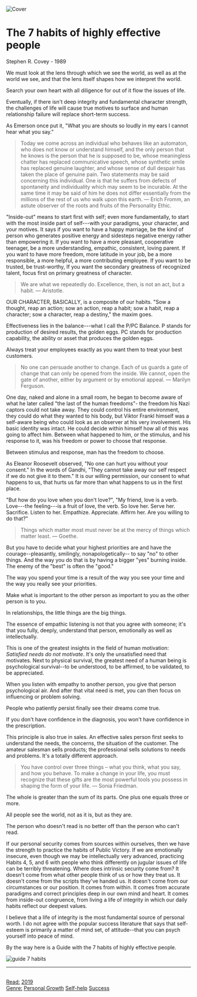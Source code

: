 
![Cover](./assets/the-7-habits-of-highly-effective-people.png)

# The 7 habits of highly effective people

Stephen R. Covey - 1989

We must look at the lens through which we see the world, as well as at the world we see, and that the lens itself shapes how we interpret the world.

Search your own heart with all diligence for out of it flow the issues of life.

Eventually, if there isn't deep integrity and fundamental character strength, the challenges of life will cause true motives to surface and human relationship failure will replace short-term success.

As Emerson once put it, "What you are shouts so loudly in my ears I cannot hear what you say."

> Today we come across an individual who behaves like an automaton, who does not know or understand himself, and the only person that he knows is the person that he is supposed to be, whose meaningless chatter has replaced communicative speech, whose synthetic smile has replaced genuine laughter, and whose sense of dull despair has taken the place of genuine pain. Two statements may be said concerning this individual. One is that he suffers from defects of spontaneity and individuality which may seem to be incurable. At the same time it may be said of him he does not differ essentially from the millions of the rest of us who walk upon this earth.
> — Erich Fromm, an astute observer of the roots and fruits of the Personality Ethic.

"Inside-out" means to start first with self; even more fundamentally, to start with the most inside part of self---with your paradigms, your character, and your
motives. It says if you want to have a happy marriage, be the kind of person who generates positive energy and sidesteps negative energy rather than empowering it. If you want to have a more pleasant, cooperative teenager, be a more understanding, empathic, consistent, loving parent. If you want to have more freedom, more latitude in your job, be a more responsible, a more helpful, a more contributing employee. If you want to be trusted, be trust-worthy, If you want the secondary greatness of recognized talent, focus first on primary greatness of character.

> We are what we repeatedly do. Excellence, then, is not an act, but a habit.
> — Aristotle.

OUR CHARACTER, BASICALLY, is a composite of our habits. "Sow a thought, reap an action; sow an action, reap a habit; sow a habit, reap a character; sow a character, reap a destiny," the maxim goes.

Effectiveness lies in the balance---what I call the P/PC Balance. P stands for production of desired results, the golden eggs. PC stands for production capability, the ability or asset that produces the golden eggs.

Always treat your employees exactly as you want them to treat your best customers.

> No one can persuade another to change. Each of us guards a gate of change that can only be opened from the inside. We cannot, open the gate of another, either by argument or by emotional appeal.
> — Marilyn Ferguson.

One day, naked and alone in a small room, he began to become aware of what he later called "the last of the human freedoms"- the freedom his Nazi captors could not take away. They could control his entire environment, they could do what they wanted to his body, but Viktor Frankl himself was a self-aware being who could look as an observer at his very involvement. His basic identity was intact. He could decide within himself how all of this was going to affect him. Between what happened to him, or the stimulus, and his response to it, was his freedom or power to choose that response.

Between stimulus and response, man has the freedom to choose.

As Eleanor Roosevelt observed, "No one can hurt you without your consent." In the words of Gandhi, "They cannot take away our self respect if we do not give it to them." It is our willing permission, our consent to what happens to us, that hurts us far more than what happens to us in the first place.

"But how do you love when you don't love?", "My friend, love is a verb. Love---the feeling---is a fruit of love, the verb. So love her. Serve her. Sacrifice. Listen to her. Empathize. Appreciate. Affirm her. Are you willing to do that?"

> Things which matter most must never be at the mercy of things which matter least.
> — Goethe.

But you have to decide what your highest priorities are and have the courage--pleasantly, smilingly, nonapologetically-- to say "no" to other things. And the  way you do that is by having a bigger "yes" burning inside. The enemy of the "best" is often the "good."

The way you spend your time is a result of the way you see your time and the way you really see your priorities.

Make what is important to the other person as important to you as the other person is to you.

In relationships, the little things are the big things.

The essence of empathic listening is not that you agree with someone; it's that you fully, deeply, understand that person, emotionally as well as intellectually.

This is one of the greatest insights in the field of human motivation: _Satisfied needs do not motivate_. It's only the unsatisfied need that motivates. Next to physical survival, the greatest need of a human being is psychological survival--to be understood, to be affirmed, to be validated, to be appreciated.

When you listen with empathy to another person, you give that person psychological air. And after that vital need is met, you can then focus on influencing or problem solving.

People who patiently persist finally see their dreams come true.

If you don't have confidence in the diagnosis, you won't have confidence in the prescription.

This principle is also true in sales. An effective sales person first seeks to understand the needs, the concerns, the situation of the customer. The amateur salesman sells products; the professional sells solutions to needs and problems. It's a totally different approach.

> You have control over three things – what you think, what you say, and how you behave. To make a change in your life, you must recognize that these gifts are the most powerful tools you possess in shaping the form of your life.
> — Sonia Friedman.

The whole is greater than the sum of its parts. One plus one equals three or more.

All people see the world, not as it is, but as they are.

The person who doesn't read is no better off than the person who can't read.

If our personal security comes from sources within ourselves, then we have the strength to practice the habits of Public Victory. If we are emotionally insecure, even though we may be intellectually very advanced, practicing Habits 4, 5, and 6 with people who think differently on jugular issues of life can be terribly threatening. 
Where does intrinsic security come from? It doesn't come from what other people think of us or how they treat us. It doesn't come from the scripts they've handed us. It doesn't come from our circumstances or our position. 
It comes from within. It comes from accurate paradigms and correct principles deep in our own mind and heart. It comes from inside-out congruence, from living a life of integrity in which our daily habits reflect our deepest values.

I believe that a life of integrity is the most fundamental source of personal worth. I do not agree with the popular success literature that says that self-esteem is primarily a matter of mind set, of attitude--that you can psych yourself into peace of mind.

By the way here is a Guide with the 7 habits of highly effective people. 

![guide 7 habits](./assets/the-7-habits-of-highly-effective-people-guide.png)<hr/><br/>[Read:](Read/index.md) [2019](Read/2019.md)<br/>[Genre:](Genre/index.md) [Personal Growth](Genre/Personal%20Growth.md) [Self-help](Genre/Self-help.md) [Success](Genre/Success.md)